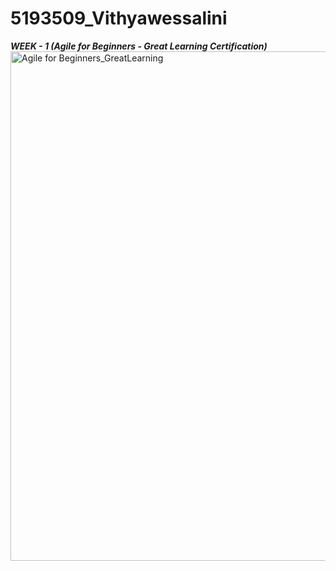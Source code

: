 # 5193509_Vithyawessalini
***WEEK - 1 (Agile for Beginners - Great Learning Certification)***
<img width="1903" height="815" alt="Agile for Beginners_GreatLearning" src="https://github.com/user-attachments/assets/6c41a878-1add-4e13-99a6-bb261d2d8850" />
